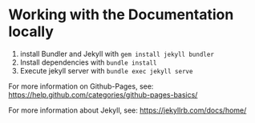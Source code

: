 # Working with the Documentation locally

1. install Bundler and Jekyll with `gem install jekyll bundler`
2. Install dependencies with `bundle install`
3. Execute jekyll server with `bundle exec jekyll serve`

For more information on Github-Pages, see: https://help.github.com/categories/github-pages-basics/

For more information about Jekyll, see: https://jekyllrb.com/docs/home/
